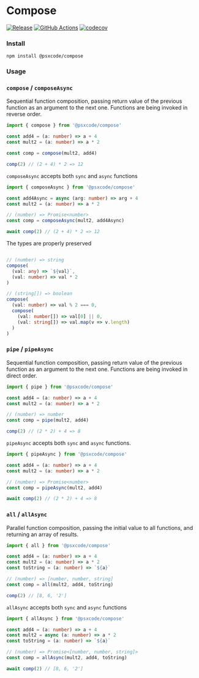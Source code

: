 # Compose
[![Release](https://img.shields.io/github/release/psxcode/compose.svg)](https://github.com/psxcode/compose/releases/latest)
[![GitHub Actions](https://img.shields.io/endpoint.svg?url=https%3A%2F%2Factions-badge.atrox.dev%2Fpsxcode%2Fcompose%2Fbadge)](https://actions-badge.atrox.dev/psxcode/compose/goto)
[![codecov](https://codecov.io/gh/psxcode/promised-streams/branch/master/graph/badge.svg)](https://codecov.io/gh/psxcode/promised-streams)

### Install
```
npm install @psxcode/compose
```

### Usage
### `compose` / `composeAsync`
Sequential function composition, passing return value of the previous function as an argument to the next one. Functions are being invoked in reverse order.
```ts
import { compose } from '@psxcode/compose'

const add4 = (a: number) => a + 4
const mult2 = (a: number) => a * 2

const comp = compose(mult2, add4)

comp(2) // (2 + 4) * 2 => 12
```
`composeAsync` accepts both `sync` and `async` functions
```ts
import { composeAsync } from '@psxcode/compose'

const add4Async = async (arg: number) => arg + 4
const mult2 = (a: number) => a * 2

// (number) => Promise<number>
const comp = composeAsync(mult2, add4Async)

await comp(2) // (2 + 4) * 2 => 12
```
The types are properly preserved
```ts

// (number) => string
compose(
  (val: any) => `${val}`,
  (val: number) => val * 2
)

// (string[]) => boolean
compose(
  (val: number) => val % 2 === 0,
  compose(
    (val: number[]) => val[0] || 0,
    (val: string[]) => val.map(v => v.length) 
  )
)
```

### `pipe` / `pipeAsync`
Sequential function composition, passing return value of the previous function as an argument to the next one. Functions are being invoked in direct order.
```ts
import { pipe } from '@psxcode/compose'

const add4 = (a: number) => a + 4
const mult2 = (a: number) => a * 2

// (number) => number
const comp = pipe(mult2, add4)

comp(2) // (2 * 2) + 4 => 8
```
`pipeAsync` accepts both `sync` and `async` functions.
```ts
import { pipeAsync } from '@psxcode/compose'

const add4 = (a: number) => a + 4
const mult2 = (a: number) => a * 2

// (number) => Promise<number>
const comp = pipeAsync(mult2, add4)

await comp(2) // (2 * 2) + 4 => 8
```

### `all` / `allAsync`
Parallel function composition, passing the initial value to all functions, and returning an array of results.
```ts
import { all } from '@psxcode/compose'

const add4 = (a: number) => a + 4
const mult2 = (a: number) => a * 2
const toString = (a: number) => `${a}`

// (number) => [number, number, string]
const comp = all(mult2, add4, toString)

comp(2) // [8, 6, '2']
```
`allAsync` accepts both `sync` and `async` functions
```ts
import { allAsync } from '@psxcode/compose'

const add4 = (a: number) => a + 4
const mult2 = async (a: number) => a * 2
const toString = (a: number) => `${a}`

// (number) => Promise<[number, number, string]>
const comp = allAsync(mult2, add4, toString)

await comp(2) // [8, 6, '2']
```
